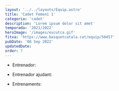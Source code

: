 ```yaml
---
layout: '../../layouts/Equip.astro'
title: 'Cadet Femení 1'
categoria: 'cadet'
description: 'Lorem ipsum dolor sit amet'
temporada: '2021/2022'
heroImage: '/images/escutca.gif'
fitxa: 'https://www.basquetcatala.cat/equip/50457'
pubDate: '08 Sep 2022'
updatedDate:
order: 7
---
```


- Entrenador:

- Entrenador ajudant:

- Entrenaments:
